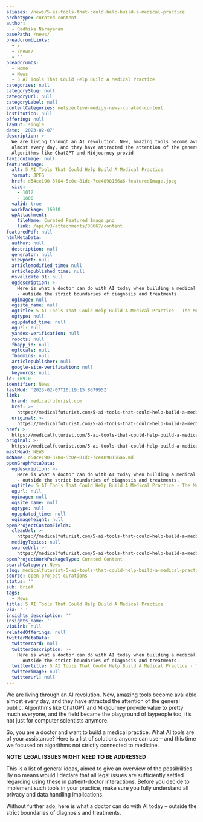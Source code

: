 ```yaml
---
aliases: /news/5-ai-tools-that-could-help-build-a-medical-practice
archetype: curated-content
author:
  - Radhika Narayanan
basePath: /news/
breadcrumbLinks:
  - /
  - /news/
  - ''
breadcrumbs:
  - Home
  - News
  - 5 AI Tools That Could Help Build A Medical Practice
categories: null
categorySlug: null
categoryUrl: null
categoryLabel: null
contentCategories: netspective-medigy-news-curated-content
institution: null
offering: null
layOut: single
date: '2023-02-07'
description: >-
  We are living through an AI revolution. New, amazing tools become available
  almost every day, and they have attracted the attention of the general public.
  Algorithms like ChatGPT and Midjourney provid
favIconImage: null
featuredImage:
  alt: 5 AI Tools That Could Help Build A Medical Practice
  format: JPEG
  href: d54ce190-3784-5c0e-81dc-7ce4898166a6-featuredImage.jpeg
  size:
    - 1012
    - 1800
  valid: true
  workPackage: 16910
  wpAttachment:
    fileName: Curated_Featured_Image.png
    link: /api/v3/attachments/30667/content
featuredPdf: null
htmlMetaData:
  author: null
  description: null
  generator: null
  viewport: null
  articlemodified_time: null
  articlepublished_time: null
  msvalidate.01: null
  ogdescription: >-
    Here is what a doctor can do with AI today when building a medical practice
    - outside the strict boundaries of diagnosis and treatments.
  ogimage: null
  ogsite_name: null
  ogtitle: 5 AI Tools That Could Help Build A Medical Practice - The Medical Futurist
  ogtype: null
  ogupdated_time: null
  ogurl: null
  yandex-verification: null
  robots: null
  fbapp_id: null
  oglocale: null
  fbadmins: null
  articlepublisher: null
  google-site-verification: null
  keywords: null
id: 16910
identifier: News
lastMod: '2023-02-07T10:19:15.867995Z'
link:
  brand: medicalfuturist.com
  href: >-
    https://medicalfuturist.com/5-ai-tools-that-could-help-build-a-medical-practice/
  original: >-
    https://medicalfuturist.com/5-ai-tools-that-could-help-build-a-medical-practice
href: >-
  https://medicalfuturist.com/5-ai-tools-that-could-help-build-a-medical-practice/
original: >-
  https://medicalfuturist.com/5-ai-tools-that-could-help-build-a-medical-practice
mastHead: NEWS
mdName: d54ce190-3784-5c0e-81dc-7ce4898166a6.md
openGraphMetaData:
  ogdescription: >-
    Here is what a doctor can do with AI today when building a medical practice
    - outside the strict boundaries of diagnosis and treatments.
  ogtitle: 5 AI Tools That Could Help Build A Medical Practice - The Medical Futurist
  ogurl: null
  ogimage: null
  ogsite_name: null
  ogtype: null
  ogupdated_time: null
  ogimageheight: null
openProjectCustomFields:
  cleanUrl: >-
    https://medicalfuturist.com/5-ai-tools-that-could-help-build-a-medical-practice/
  medigyTopics: null
  sourceUrl: >-
    https://medicalfuturist.com/5-ai-tools-that-could-help-build-a-medical-practice
openProjectWorkPackageType: Curated Content
searchCategory: News
slug: medicalfuturist-5-ai-tools-that-could-help-build-a-medical-practice
source: open-project-curations
status: ''
sub: brief
tags:
  - News
title: 5 AI Tools That Could Help Build A Medical Practice
via: ' '
insights_description: ''
insights_name: ''
viaLink: null
relatedOfferings: null
twitterMetaData:
  twittercard: null
  twitterdescription: >-
    Here is what a doctor can do with AI today when building a medical practice
    - outside the strict boundaries of diagnosis and treatments.
  twittertitle: 5 AI Tools That Could Help Build A Medical Practice - The Medical Futurist
  twitterimage: null
  twitterurl: null
---
```

<p>We are living through an AI revolution. New, amazing tools become available almost every day, and they have attracted the attention of the general public. Algorithms like ChatGPT and Midjourney provide value to pretty much everyone, and the field became the playground of laypeople too, it’s not just for computer scientists anymore.</p><p>So, you are a doctor and want to build a medical practice. What AI tools are of your assistance? Here is a list of solutions anyone can use – and this time we focused on algorithms not strictly connected to medicine.&nbsp;</p><p><strong>NOTE: LEGAL ISSUES MIGHT NEED TO BE ADDRESSED</strong></p><p>This is a list of general ideas, aimed to give an overview of the possibilities. By no means would I declare that all legal issues are sufficiently settled regarding using these in patient-doctor interactions. Before you decide to implement such tools in your practice, make sure you fully understand all privacy and data handling implications.</p><p>Without further ado, here is what a doctor can do with AI today – outside the strict boundaries of diagnosis and treatments.</p>